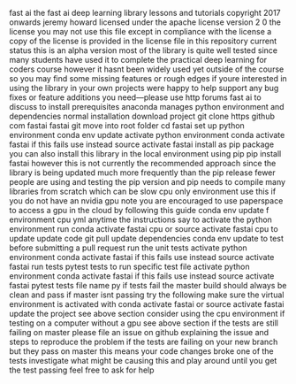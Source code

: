 fast ai the fast ai deep learning library lessons and tutorials copyright 2017 onwards jeremy howard licensed under the apache license version 2 0 the license you may not use this file except in compliance with the license a copy of the license is provided in the license file in this repository current status this is an alpha version most of the library is quite well tested since many students have used it to complete the practical deep learning for coders course however it hasnt been widely used yet outside of the course so you may find some missing features or rough edges if youre interested in using the library in your own projects were happy to help support any bug fixes or feature additions you need—please use http forums fast ai to discuss to install prerequisites anaconda manages python environment and dependencies normal installation download project git clone https github com fastai fastai git move into root folder cd fastai set up python environment conda env update activate python environment conda activate fastai if this fails use instead source activate fastai install as pip package you can also install this library in the local environment using pip pip install fastai however this is not currently the recommended approach since the library is being updated much more frequently than the pip release fewer people are using and testing the pip version and pip needs to compile many libraries from scratch which can be slow cpu only environment use this if you do not have an nvidia gpu note you are encouraged to use paperspace to access a gpu in the cloud by following this guide conda env update f environment cpu yml anytime the instructions say to activate the python environment run conda activate fastai cpu or source activate fastai cpu to update update code git pull update dependencies conda env update to test before submitting a pull request run the unit tests activate python environment conda activate fastai if this fails use instead source activate fastai run tests pytest tests to run specific test file activate python environment conda activate fastai if this fails use instead source activate fastai pytest tests file name py if tests fail the master build should always be clean and pass if master isnt passing try the following make sure the virtual environment is activated with conda activate fastai or source activate fastai update the project see above section consider using the cpu environment if testing on a computer without a gpu see above section if the tests are still failing on master please file an issue on github explaining the issue and steps to reproduce the problem if the tests are failing on your new branch but they pass on master this means your code changes broke one of the tests investigate what might be causing this and play around until you get the test passing feel free to ask for help